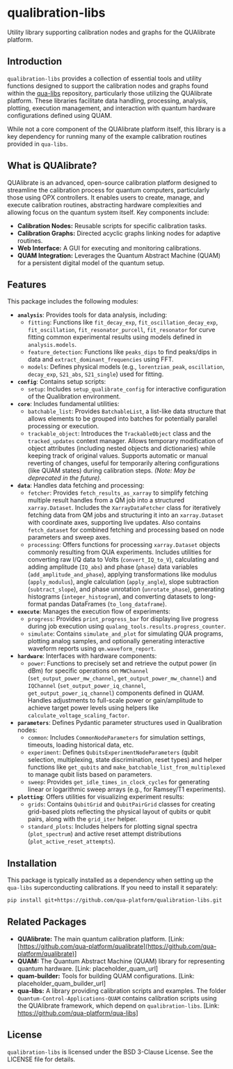 # qualibration-libs

Utility library supporting calibration nodes and graphs for the QUAlibrate platform.

## Introduction

`qualibration-libs` provides a collection of essential tools and utility functions designed to support the calibration nodes and graphs found within the [qua-libs](https://github.com/qua-platform/qua-libs) repository, particularly those utilizing the QUAlibrate platform. These libraries facilitate data handling, processing, analysis, plotting, execution management, and interaction with quantum hardware configurations defined using QUAM.

While not a core component of the QUAlibrate platform itself, this library is a key dependency for running many of the example calibration routines provided in `qua-libs`.

## What is QUAlibrate?

QUAlibrate is an advanced, open-source calibration platform designed to streamline the calibration process for quantum computers, particularly those using OPX controllers. It enables users to create, manage, and execute calibration routines, abstracting hardware complexities and allowing focus on the quantum system itself. Key components include:

- **Calibration Nodes:** Reusable scripts for specific calibration tasks.
- **Calibration Graphs:** Directed acyclic graphs linking nodes for adaptive routines.
- **Web Interface:** A GUI for executing and monitoring calibrations.
- **QUAM Integration:** Leverages the Quantum Abstract Machine (QUAM) for a persistent digital model of the quantum setup.

## Features

This package includes the following modules:

- **`analysis`**: Provides tools for data analysis, including:
  - `fitting`: Functions like `fit_decay_exp`, `fit_oscillation_decay_exp`, `fit_oscillation`, `fit_resonator_purcell`, `fit_resonator` for curve fitting common experimental results using models defined in `analysis.models`.
  - `feature_detection`: Functions like `peaks_dips` to find peaks/dips in data and `extract_dominant_frequencies` using FFT.
  - `models`: Defines physical models (e.g., `lorentzian_peak`, `oscillation`, `decay_exp`, `S21_abs`, `S21_single`) used for fitting.
- **`config`**: Contains setup scripts:
  - `setup`: Includes `setup_qualibrate_config` for interactive configuration of the Qualibration environment.
- **`core`**: Includes fundamental utilities:
  - `batchable_list`: Provides `BatchableList`, a list-like data structure that allows elements to be grouped into batches for potentially parallel processing or execution.
  - `trackable_object`: Introduces the `TrackableObject` class and the `tracked_updates` context manager. Allows temporary modification of object attributes (including nested objects and dictionaries) while keeping track of original values. Supports automatic or manual reverting of changes, useful for temporarily altering configurations (like QUAM states) during calibration steps. _(Note: May be deprecated in the future)._
- **`data`**: Handles data fetching and processing:
  - `fetcher`: Provides `fetch_results_as_xarray` to simplify fetching multiple result handles from a QM job into a structured `xarray.Dataset`. Includes the `XarrayDataFetcher` class for iteratively fetching data from QM jobs and structuring it into an `xarray.Dataset` with coordinate axes, supporting live updates. Also contains `fetch_dataset` for combined fetching and processing based on node parameters and sweep axes.
  - `processing`: Offers functions for processing `xarray.Dataset` objects commonly resulting from QUA experiments. Includes utilities for converting raw I/Q data to Volts (`convert_IQ_to_V`), calculating and adding amplitude (`IQ_abs`) and phase (`phase`) data variables (`add_amplitude_and_phase`), applying transformations like modulus (`apply_modulus`), angle calculation (`apply_angle`), slope subtraction (`subtract_slope`), and phase unrotation (`unrotate_phase`), generating histograms (`integer_histogram`), and converting datasets to long-format pandas DataFrames (`to_long_dataframe`).
- **`execute`**: Manages the execution flow of experiments:
  - `progress`: Provides `print_progress_bar` for displaying live progress during job execution using `qualang_tools.results.progress_counter`.
  - `simulate`: Contains `simulate_and_plot` for simulating QUA programs, plotting analog samples, and optionally generating interactive waveform reports using `qm.waveform_report`.
- **`hardware`**: Interfaces with hardware components:
  - `power`: Functions to precisely set and retrieve the output power (in dBm) for specific operations on `MWChannel` (`set_output_power_mw_channel`, `get_output_power_mw_channel`) and `IQChannel` (`set_output_power_iq_channel`, `get_output_power_iq_channel`) components defined in QUAM. Handles adjustments to full-scale power or gain/amplitude to achieve target power levels using helpers like `calculate_voltage_scaling_factor`.
- **`parameters`**: Defines Pydantic parameter structures used in Qualibration nodes:
  - `common`: Includes `CommonNodeParameters` for simulation settings, timeouts, loading historical data, etc.
  - `experiment`: Defines `QubitsExperimentNodeParameters` (qubit selection, multiplexing, state discrimination, reset types) and helper functions like `get_qubits` and `make_batchable_list_from_multiplexed` to manage qubit lists based on parameters.
  - `sweep`: Provides `get_idle_times_in_clock_cycles` for generating linear or logarithmic sweep arrays (e.g., for Ramsey/T1 experiments).
- **`plotting`**: Offers utilities for visualizing experiment results:
  - `grids`: Contains `QubitGrid` and `QubitPairGrid` classes for creating grid-based plots reflecting the physical layout of qubits or qubit pairs, along with the `grid_iter` helper.
  - `standard_plots`: Includes helpers for plotting signal spectra (`plot_spectrum`) and active reset attempt distributions (`plot_active_reset_attempts`).

## Installation

This package is typically installed as a dependency when setting up the `qua-libs` superconducting calibrations. If you need to install it separately:

```bash
pip install git+https://github.com/qua-platform/qualibration-libs.git
```

## Related Packages

- **QUAlibrate:** The main quantum calibration platform. [Link: [https://github.com/qua-platform/qualibrate](https://github.com/qua-platform/qualibrate)]
- **QUAM:** The Quantum Abstract Machine (QUAM) library for representing quantum hardware. [Link: placeholder_quam_url]
- **quam-builder:** Tools for building QUAM configurations. [Link: placeholder_quam_builder_url]
- **qua-libs:** A library providing calibration scripts and examples. The folder `Quantum-Control-Applications-QUAM` contains calibration scripts using the QUAlibrate framework, which depend on `qualibration-libs`. [Link: https://github.com/qua-platform/qua-libs]

## License

`qualibration-libs` is licensed under the BSD 3-Clause License. See the LICENSE file for details.
